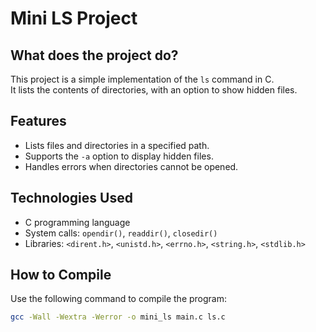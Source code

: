 # Mini LS Project

## What does the project do?

This project is a simple implementation of the `ls` command in C.  
It lists the contents of directories, with an option to show hidden files.

## Features

- Lists files and directories in a specified path.
- Supports the `-a` option to display hidden files.
- Handles errors when directories cannot be opened.

## Technologies Used

- C programming language
- System calls: `opendir()`, `readdir()`, `closedir()`
- Libraries: `<dirent.h>`, `<unistd.h>`, `<errno.h>`, `<string.h>`, `<stdlib.h>`

## How to Compile

Use the following command to compile the program:

```sh
gcc -Wall -Wextra -Werror -o mini_ls main.c ls.c

